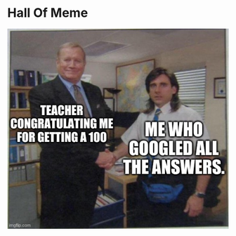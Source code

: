 # Hall Of Meme

![alt text](https://github.com/jmiquis/hallOfMeme/blob/master/53so72.jpg "Logo Title Text 1")
